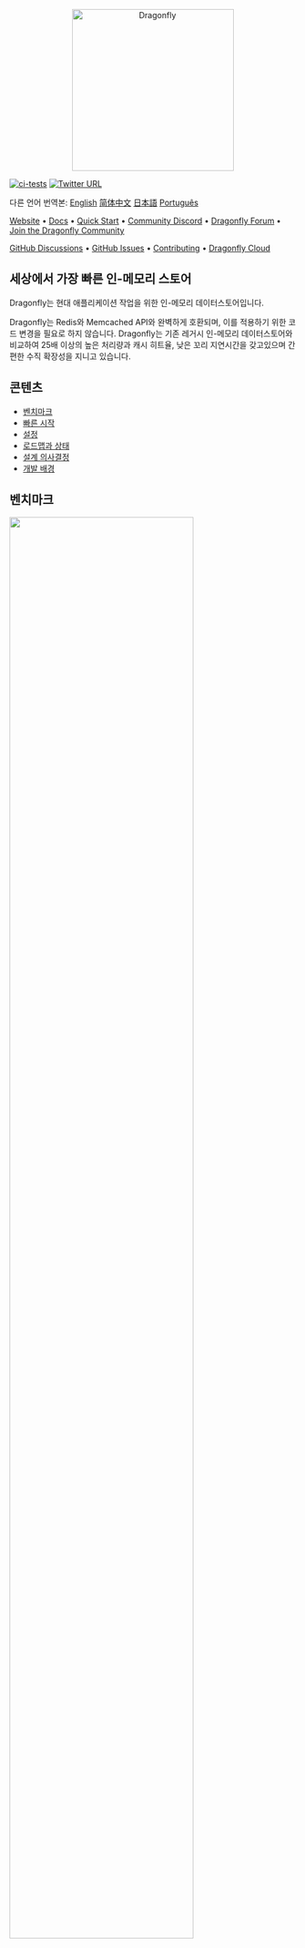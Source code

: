 <p align="center">
  <a href="https://dragonflydb.io">
    <img  src="/.github/images/logo-full.svg"
      width="284" border="0" alt="Dragonfly">
  </a>
</p>

[![ci-tests](https://github.com/dragonflydb/dragonfly/actions/workflows/ci.yml/badge.svg)](https://github.com/dragonflydb/dragonfly/actions/workflows/ci.yml) [![Twitter URL](https://img.shields.io/twitter/follow/dragonflydbio?style=social)](https://twitter.com/dragonflydbio)

다른 언어 번역본:  [English](README.zh-CN.md) [简体中文](README.zh-CN.md) [日本語](README.ja-JP.md) [Português](README.pt-BR.md)

[Website](https://www.dragonflydb.io/) • [Docs](https://dragonflydb.io/docs) • [Quick Start](https://www.dragonflydb.io/docs/getting-started) • [Community Discord](https://discord.gg/HsPjXGVH85) • [Dragonfly Forum](https://dragonfly.discourse.group/) • [Join the Dragonfly Community](https://www.dragonflydb.io/community)

[GitHub Discussions](https://github.com/dragonflydb/dragonfly/discussions) • [GitHub Issues](https://github.com/dragonflydb/dragonfly/issues) • [Contributing](https://github.com/dragonflydb/dragonfly/blob/main/CONTRIBUTING.md) • [Dragonfly Cloud](https://www.dragonflydb.io/cloud)

## 세상에서 가장 빠른 인-메모리 스토어

Dragonfly는 현대 애플리케이션 작업을 위한 인-메모리 데이터스토어입니다.

Dragonfly는 Redis와 Memcached API와 완벽하게 호환되며, 이를 적용하기 위한 코드 변경을 필요로 하지 않습니다. Dragonfly는 기존 레거시 인-메모리 데이터스토어와 비교하여 25배 이상의 높은 처리량과 캐시 히트율, 낮은 꼬리 지연시간을 갖고있으며 간편한 수직 확장성을 지니고 있습니다.

## 콘텐츠

- [벤치마크](#benchmarks)
- [빠른 시작](https://github.com/dragonflydb/dragonfly/tree/main/docs/quick-start)
- [설정](#configuration)
- [로드맵과 상태](#roadmap-status)
- [설계 의사결정](#design-decisions)
- [개발 배경](#background)

## <a name="benchmarks"><a/>벤치마크

<img src="http://static.dragonflydb.io/repo-assets/aws-throughput.svg" width="80%" border="0"/>

벤치마크에 따르면, Dragonfly는 레디스와 비교하여 처리량이 25배이상 증가하였고, c6gn.16xlarge 인스턴스에서 3.8M QPS를 돌파하였음을 보여줍니다.

Dragonfly의 피크 처리량에서의 99퍼센트 지연 시간 지표:

| op    | r6g   | c6gn  | c7g   |
|-------|-------|-------|-------|
| set   | 0.8ms | 1ms   | 1ms   |
| get   | 0.9ms | 0.9ms | 0.8ms |
| setex | 0.9ms | 1.1ms | 1.3ms |

*모든 벤치마크는 서버 및 인스턴스 유형별로 조정된 스레드 수를 사용하여 `memtier_benchmark`(아래를 참고) 수행되었습니다. `memtier`는 별도의 c6gn.16xlarge 머신에서 실행되었습니다. 저희는 테스트 종료 이후에도 유효하게 유지되도록 보장하기 위해 SETEX 벤치마크의 만료 시간을 500으로 설정하였습니다.*

```bash
  memtier_benchmark --ratio ... -t <threads> -c 30 -n 200000 --distinct-client-seed -d 256 \
     --expiry-range=...
```

파이프라인 모드에서 `--pipeline=30`은 Dragonfly가 SET 연산으로 **10M QPS**, GET 연산으로 **15M QPS**에 도달할 수 있음을 나타냅니다.

### Dragonfly vs. Memcached

저희는 AWS의 c6gn.16xlarge 인스턴스에서 Dragonfly와 Memcached를 비교하는 작업을 수행했습니다.

비슷한 지연시간을 가진 상황에서, Dragonfly의 처리량은 쓰기 및 읽기 작업 모두에서 Memcached보다 성능이 뛰어났습니다. 쓰기 작업에서는 [Memcached의 쓰기 경로](docs/memcached_benchmark.md)에서의 경합으로 인하여 Dragonfly가 보다 적은 지연시간을 보였다는 점이 입증되었습니다.

#### SET 벤치마크

| Server    | QPS(thousands qps) | latency 99% | 99.9%   |
|:---------:|:------------------:|:-----------:|:-------:|
| Dragonfly |  🟩 3844           |🟩 0.9ms     | 🟩 2.4ms |
| Memcached |   806              |   1.6ms     | 3.2ms    |

#### GET 벤치마크

| Server    | QPS(thousands qps) | latency 99% | 99.9%   |
|-----------|:------------------:|:-----------:|:-------:|
| Dragonfly | 🟩 3717            |   1ms       | 2.4ms   |
| Memcached |   2100             |  🟩 0.34ms  | 🟩 0.6ms |

Memcached는 읽기 벤치마크의 지연 시간은 적었지만, 처리량도 낮았습니다.

### 메모리 효율

메모리 효율을 테스트하기 위해서, 저희는 `debug populate 5000000 key 1024` 명령어를 활용하여 Dragonfly와 Redis에 ~5GB 정도의 데이터를 채운 후, `memtier` 를 통하여 업데이트 트래픽을 전송한 후, `bgsave` 명령을 통하여 스냅샷을 시작했습니다.

이 그림은 메모리 효율 측면에서 각 서버가 어떻게 동작했는지 보여줍니다.

<img src="http://static.dragonflydb.io/repo-assets/bgsave-memusage.svg" width="70%" border="0"/>

Dragonfly는 유휴 상태에서 Redis보다 메모리 효율이 30% 더 좋았으며, 스냅샷 단계에서 메모리 사용량이 눈에 띄게 증가하지 않았습니다. Redis는 고점에서 Dragonfly에 비해 메모리 사용량이 약 3배 증가하였습니다.

Dragonfly는 스냅샷 단계를 몇 초안에 더 빨리 마쳤습니다.

Dragonfly의 메모리 효율에 대한 정보가 더 필요하시다면, 저희의 [Dashtable 문서](/docs/dashtable.md)를 참고하시기 바랍니다.


## <a name="configuration"><a/>설정

Dragonfly는 적용 가능한 Redis 인수를 지원합니다. 예를 들면, `dragonfly --requirepass=foo --bind localhost`와 같은 명령어를 사용할 수 있습니다.

Dragonfly는 현재 아래와 같은 Redis 인수들을 지원합니다 :
  * `port`: Redis 연결 포트 (`기본값: 6379`).
  * `bind`: `localhost`를 사용하여 로컬호스트 연결만 허용하거나 공용 IP 주소를 사용하여 해당 IP 주소에 연결을 허용합니다.(즉, 외부에서도 가능)
  * `requirepass`: AUTH 인증을 위한 패스워드 (`기본값: ""`).
  * `maxmemory`: 데이터베이스에서 사용하는 최대 메모리 제한(사람이 읽을 수 있는 바이트 단위) (`기본값: 0`). `maxmemory` 의 값이 `0` 이면 프로그램이 최대 메모리 사용량을 자동으로 결정합니다.
  * `dir`: Dragonfly Docker는 스냅샷을 위해 기본적으로 `/data` 폴더를 사용하고, CLI은 `""`을 사용합니다. Docker 옵션인 `-v` 을 통해서 호스트 폴더에 매핑할 수 있습니다.
  * `dbfilename`: 저장하고 불러올 데이터베이스 파일 이름 (`기본값: dump`).

아래는 Dragonfly 전용 인수 입니다 :
  * `memcached_port`: Memcached 호환 API를 위한 포트 (`기본값: disabled`).
  * `keys_output_limit`: `keys` 명령을 통해 반환 되는 최대 키의 수 (`기본값: 8192`). `keys` 명령은 위험하기 때문에, 너무 많은 키를 가져올 때 메모리 사용량이 급증하지 않도록 결과를 해당 인수만큼 잘라냅니다.
  * `dbnum`: `select` 명령에 대해 지원되는 최대 데이터베이스 수.
  * `cache_mode`: 아래의 섹션 [새로운 캐시 설계](#novel-cache-design)을 참고해주시기 바랍니다.
  * `hz`: 키가 만료되었는지를 판단하는 빈도(`기본값: 100`). 낮은 빈도는 키 방출이 느려지는 대신, 유휴 상태일 때 CPU 사용량을 줄입니다.
  * `primary_port_http_enabled`: `true` 인 경우 HTTP 콘솔로 메인 TCP 포트 접근을 허용합니다. (`기본값: true`).
  * `admin_port`: 할당된 포트에서 관리자 콘솔 접근을 활성화합니다. (`기본값: disabled`). HTTP와 RESP 프로토콜 모두를 지원합니다.
  * `admin_bind`: 주어진 주소에 관리자 콘솔 TCP 연결을 바인딩합니다. (`기본값: any`). HTTP와 RESP 프로토콜 모두를 지원합니다.
  * `admin_nopass`: 할당된 포트에 대해서 인증 토큰 없이 관리자 콘솔 접근을 활성화합니다. (`default: false`). HTTP와 RESP 프로토콜 모두를 지원합니다.
  * `cluster_mode`: 클러스터 모드가 지원됩니다. (`기본값: ""`). 현재는`emulated` 만 지원합니다.
  * `cluster_announce_ip`: 클러스터 명령을 클라이언트에게 알리는 IP 주소.


### 주요 옵션을 활용한 실행 스크립트 예시:

```bash
./dragonfly-x86_64 --logtostderr --requirepass=youshallnotpass --cache_mode=true -dbnum 1 --bind localhost --port 6379  --maxmemory=12gb --keys_output_limit=12288 --dbfilename dump.rdb
```

인수들은 `dragonfly --flagfile <filename>`을 실행하여 설정 파일을 통해서도 전달할 수 있습니다. 전달될 파일은 각 줄에 키-값 형태의 플래그 나열 하기위해 등호를 사용합니다.

로그 관리나 TLS 지원과 같은 추가 옵션을 확인하고 싶다면, `dragonfly --help` 를 실행해보시길 바랍니다.

## <a name="roadmap-status"><a/>로드맵과 상태

Dragonfly는 현재 ~185개의 Redis 명령어들과 `cas` 뿐만 아니라 모든 Memcached 명령어를 지원합니다. 이는 거의 Redis 5 API와 동등하며, Dragonfly의 다음 마일스톤은 기본 기능 을 안정화하고 복제 API를 구현하는 것입니다. 아직 구현되지 않은 필요한 명령가 있다면, 이슈를 오픈해주세요.

Draginfly 고유 복제기능을 위해, 저희는 몇 배 높은 속도를 지원할 수 있는 분산 로그 형식을 설계하고 있습니다.

복제 기능을 추가한 뒤에 저희는 Redis 3-6 API에 해당되는 누락 명령어들을 계속 추가할 예정입니다.

Dragonfly에 의해 현재 지원되는 명령어를 확인하기 위해서 [명령어 레퍼런스](https://dragonflydb.io/docs/category/command-reference)를 참고해주시기 바랍니다.

## <a name="design-decisions"><a/>설계 의사결정

### 새로운 캐시 설계

Dragonfly는 단순하고 메모리 효율적인 단일, 통합, 적응형 캐싱 알고리즘을 제공합니다.

`--cache_mode=true` 플래그를 전달하여 캐싱 모드를 활성화할 수 있습니다. 이 모드가 활성화되면, Dragonfly는 `maxmemory` 한도에 가까워질 때만, 미래에 재사용 될 가능성이 가장 낮은 항목을 방출합니다.

### 상대적인 정확성을 가진 만료 기한

만료 범위는 약 ~8년으로 제한됩니다.

밀리초 단위의 정밀한 만료 기한(PEXPIRE, PSETEX, 등)은 **2^28ms보다 큰 기한에 대해** 가장 가까운 초로 반올림됩니다. 이는 0.001% 미만의 오차를 가지며, 큰 범위에 대해 적용될 때는 수용 가능한 수준입니다. 만약 이런 방식이 사용사례에 적합하지 않다면, 문의를 주시거나 해당 사용사례를 설명하는 이슈를 오픈해주세요.

Dragonfly와 Redis의 만료 기한에 대한 구현의 차이는 [여기서 확인하실 수 있습니다](docs/differences.md).

### 네이티브 HTTP 콘솔과 Prometheus 호환 매트릭

기본적으로, Dragonfly는 메인 TCP 포트(6379)에 HTTP 접근을 허용합니다. 즉, Redis 프로토콜과 HTTP 프로토콜 모두를 통해 Dragonfly에 연결할 수 있습니다. - 서버는 연결 초기화 과정에서 프로토콜을 자동으로 인식합니다. 웹 브라우저를 통하여 시도해보시기 바랍니다. 현재 HTTP 접근은 많은 정보를 제공하지 않지만, 유용한 디버깅 및 관리 정보를 향후 추가할 예정입니다.

`:6379/metrics` 에 접근하게 되면, Prometheus 호환 매트릭을 확인할 수 있습니다.

Prometheus에서 내보내는 매트릭들은 Grafana 대시보드와 호환됩니다. 자세한 내용은 [여기](tools/local/monitoring/grafana/provisioning/dashboards/dashboard.json)를 참조해주세요.

중요! HTTP 노솔은 안전한 네트워크 내에서 접근하도록 설계되었습니다. Dragonfly의 TCP 포트를 외부로 노출한다면, `--http_admin_console=false` 혹은 `--nohttp_admin_console`과 같은 인수를 활용하여 콘솔을 비활성화하는 것을 조언해드립니다.


## <a name="background"><a/>개발배경

Dragonfly는 2022년에 인-메모리 데이터스토어를 설계한다면 어땠을까에 대한 실험으로 시작되었습니다. 클라우드 회사에서 근무한 엔지니어 및 메모리 스토어 사용자의 경험을 바탕으로, 저희는 Dragonfly에 핵심적인 두 가지 핵심 특성을 보존해야함을 알았습니다: 모든 작업에 대한 원자성 보장과 매우 높은 처리량에 대한 밀리초 이하의 낮은 지연 시간을 보장하는 것이었습니다.

첫 번째 문제는 오늘날 퍼블릭 클라우드 환경에서 사용 가능한 서버를 사용하여 CPU, 메모리 및 I/O 자원을 어떻게 최대한 활용할 수 있을지였습니다. 이 문제를 해결하기 위해 저희는 [비공유 아키텍처(Shared Nothing Architecture)](https://en.wikipedia.org/wiki/Shared-nothing_architecture)를 사용했습니다. 이는 저희가 메모리 스토어의 각 스레드 사이의 키 공간을 분할할 수 있게하였습니다. 이를 통해 각 스레드들은 그들의 딕셔너리 데이터들의 조각을 관리할 수 있게 되었습니다. 저희는 이 조각들을 "샤드(shards)"라 불렀습니다. 비공유 아키텍처에 대한 스레드 및 I/O 관리를 위한 라이브러리는 [여기](https://github.com/romange/helio)에서 오픈소스로 제공됩니다.

멀티-키 작업에 대한 원자성 보장을 위해, Dragonfly의 트랜잭션 프레임워크를 개발하기 위해 저희는 최근 학계의 연구 발전을 활용했고 ["VLL: a lock manager redesign for main memory database systems”](https://www.cs.umd.edu/~abadi/papers/vldbj-vll.pdf) 논문을 채택했습니다. 비공유 아키텍처와 VLL의 선택은 우리가 뮤텍스나 스핀락을 사용하지 않고도 원자적 멀티-키 작업을 구성할 수 있게 했습니다.
이것은 저희의 PoC에 있어서 주요한 마일스톤이었고, 그 성능은 다른 상용 및 오픈소스 솔루션보다 성능이 뛰어났습니다.

두 번째 문제는 새로운 저장소를 위하여 더 효율적인 데이터 구조를 설계하는 것이었습니다. 이 목표를 달성하기 위해서 저희는 핵심 해시테이블 구조를 ["Dash: Scalable Hashing on Persistent Memory"](https://arxiv.org/pdf/2003.07302.pdf) 논문을 기반으로 작업했습니다. 이 논문은 영속적인 메모리 도메인을 중심으로 다루며, 이는 메인-메모리 저장소와 직접적인 연관관계는 없었습니다. 하지만 여전히 저희 문제를 해결하기 위해서 가장 적합했습니다. 해당 논문의 제안된 해시테이블 설계는 저희가 레디스 딕셔너리에 표현된 두 가지 특별한 특성을 유지 가능하게 해줬습니다: 데이터스토어 확장 중 증분 해싱 기능과 상태 없는 스캔 작업을 사용하여 변화하는 딕셔너리를 순회하는 능력이었습니다. 이 두 가지 속성 외에도 Dash는 CPU와 메모리 사용에서 더 효율적입니다. 저희는 다음과 같은 기능들로 더욱 혁신할 수 있었습니다:
 * TTL 레코드에 대한 효율적인 만료 처리
 * LRU와 LFU 같은 다른 캐시 전략보다 더 높은 히트율을 달성하는 새로운 캐시 방출 알고리즘과 **제로 메모리 오버헤드**.
 * 새로운 **fork-less** 스냅샷 알고리즘.

저희는 Dragonfly의 기반을 구축하고 성능에 만족하게 되었을 때, Redis와 Memcached의 기능을 구현하기 시작했습니다. 저희는 약 185개의 Redis 명령(대략적으로 Redis 5.0 API와 동등)과 13개의 Memecached 명령을 구현했습니다.

마지막으로, <br>
<em>저희의 임무는 최신 하드웨어 발전을 활용하는 클라우드 작업을 위한 멋진 설계와 초고속 처리량 그리고 비용효율적인 인-메모리 데이터스토어를 만드는 것입니다. 저희는 현재 솔루션의 제품 API들이나 제안을 유지하면서 당면 과제를 해결하고자 합니다.
</em>